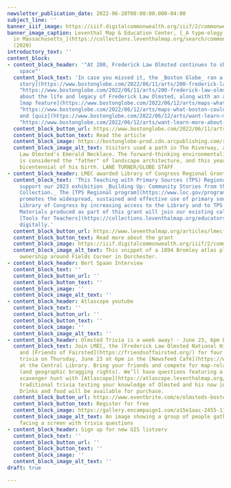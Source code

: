 ```yaml
---
newsletter_publication_date: 2022-06-20T00:00:00.000-04:00
subject_line: ''
banner_iiif_image: https://iiif.digitalcommonwealth.org/iiif/2/commonwealth:3x817772t/29,218,2335,743/full/0/default.jpg
banner_image_caption: Leventhal Map & Education Center, [_A type-ology of population
  in Massachusetts_](https://collections.leventhalmap.org/search/commonwealth:3x817771j)
  (2020)
introductory_text: ''
content_block:
- content_block_header: '"At 200, Frederick Law Olmsted continues to shape public
    space"'
  content_block_text: 'In case you missed it, the _Boston Globe_ ran a recent [cover
    story](https://www.bostonglobe.com/2022/06/11/arts/200-frederick-law-olmsted-continues-shape-public-space/
    "https://www.bostonglobe.com/2022/06/11/arts/200-frederick-law-olmsted-continues-shape-public-space/")
    about the life and legacy of Frederick Law Olmsted, along with an accompanying
    [map feature](https://www.bostonglobe.com/2022/06/12/arts/maps-what-boston-could-have-looked-like-if-olmsteds-original-plans-were-realized/
    "https://www.bostonglobe.com/2022/06/12/arts/maps-what-boston-could-have-looked-like-if-olmsteds-original-plans-were-realized/")
    and [quiz](https://www.bostonglobe.com/2022/06/12/arts/want-learn-more-about-frederick-law-olmsted-test-your-knowledge-with-this-quiz/
    "https://www.bostonglobe.com/2022/06/12/arts/want-learn-more-about-frederick-law-olmsted-test-your-knowledge-with-this-quiz/"). '
  content_block_button_url: https://www.bostonglobe.com/2022/06/11/arts/200-frederick-law-olmsted-continues-shape-public-space/
  content_block_button_text: Read the article
  content_block_image: https://bostonglobe-prod.cdn.arcpublishing.com/resizer/5XayUbq--9hPxvv7uwamCUJNKvI=/1440x0/cloudfront-us-east-1.images.arcpublishing.com/bostonglobe/JRDPHIBUFFPSDEJFRMX3BK6W2A.jpg
  content_block_image_alt_text: Visitors used a path in The Riverway, a park in Frederick
    Law Olmsted's Emerald Necklace. The forward-thinking environmentalist and abolitionist
    is considered the "father" of landscape architecture, and this year marks the
    bicentennial of his birth. LANE TURNER/GLOBE STAFF
- content_block_header: LMEC awarded Library of Congress Regional Grant
  content_block_text: 'This Teaching with Primary Sources (TPS) Regional Grant will
    support our 2023 exhibition _Building Up: Community Stories from the Urban Atlases
    Collection._ The [TPS Regional program](https://www.loc.gov/programs/teachers/about-this-program/teaching-with-primary-sources-partner-program/tps-regional-grant-program/)
    promotes the widespread, sustained and effective use of primary sources from the
    Library of Congress by increasing access to the Library and to TPS program resources.
    Materials produced as part of this grant will join our existing collection of
    [Tools for Teachers](https://collections.leventhalmap.org/educators) available
    digitally.'
  content_block_button_url: https://www.leventhalmap.org/articles/lmec-awarded-grant-to-support-community-history-exhibition/
  content_block_button_text: Read more about the grant
  content_block_image: https://iiif.digitalcommonwealth.org/iiif/2/commonwealth:m900rg237/1504,899,3157,2150/,1200/0/default.jpg
  content_block_image_alt_text: This snippet of a 1894 Bromley atlas plate shows property
    ownership around Fields Corner in Dorchester.
- content_block_header: Bert Spaan Interview
  content_block_text: ''
  content_block_button_url: ''
  content_block_button_text: ''
  content_block_image: ''
  content_block_image_alt_text: ''
- content_block_header: Atlascope youtube
  content_block_text: ''
  content_block_button_url: ''
  content_block_button_text: ''
  content_block_image: ''
  content_block_image_alt_text: ''
- content_block_header: Olmsted Trivia is a week away! · June 23, 6pm ET
  content_block_text: Join LMEC, the [Frederick Law Olmsted National Historic Site](https://www.nps.gov/frla/index.htm),
    and [Friends of Fairsted](https://friendsoffairsted.org/) for four rounds of Olmsted-related
    trivia on Thursday, June 23 at 6pm in the [Newsfeed Café](https://www.newsfeedcafe.com/)
    at the Central Library. Bring your friends and compete for map-related prizes
    (and geographic bragging rights). We’ll have questions featuring a historical
    scavenger hunt with [Atlascope](https://atlascope.leventhalmap.org/) and more
    traditional trivia testing your knowledge of Olmsted and his now infamous parks.
    Drinks and food will be available for purchase.
  content_block_button_url: https://www.eventbrite.com/e/olmsteds-boston-landscapes-trivia-night-tickets-316842202557?aff=newsletter20220617
  content_block_button_text: Register for free
  content_block_image: https://gallery.eocampaign1.com/a15e1aac-2455-11ec-96e5-06b4694bee2a%2F1654187266333-IMG_8490.jpg
  content_block_image_alt_text: An image showing a group of people gathered in a cafe
    facing a screen with trivia questions
- content_block_header: Sign up for new GIS listserv
  content_block_text: ''
  content_block_button_url: ''
  content_block_button_text: ''
  content_block_image: ''
  content_block_image_alt_text: ''
draft: true

---
```

